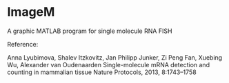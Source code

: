 # ImageM
A graphic MATLAB program for single molecule RNA FISH

Reference:

Anna Lyubimova, Shalev Itzkovitz, Jan Philipp Junker, Zi Peng Fan, Xuebing Wu, Alexander van Oudenaarden
Single-molecule mRNA detection and counting in mammalian tissue
Nature Protocols, 2013, 8:1743–1758
